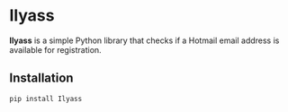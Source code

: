# Ilyass

**Ilyass** is a simple Python library that checks if a Hotmail email address is available for registration.

## Installation

```bash
pip install Ilyass
